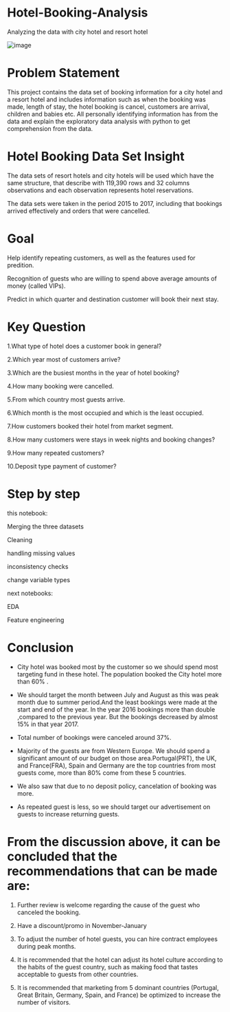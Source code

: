 # Hotel-Booking-Analysis
Analyzing the data with city hotel and resort hotel

![image](https://user-images.githubusercontent.com/90926349/183110349-dfcadfd7-475f-4dd0-8e68-2aef340f8fe6.png)


# Problem Statement

This project contains the data set of booking information for a city hotel and a resort hotel and includes information such as when the booking was made, length of stay, the hotel booking is cancel, customers are arrival, children and babies etc. All personally identifying information has from the data and explain the exploratory data analysis with python to get comprehension from the data.
# Hotel Booking Data Set Insight

The data sets of resort hotels and city hotels will be used which have the same structure, that describe with 119,390 rows and 32 columns observations and each observation represents hotel reservations.

The data sets were taken in the period 2015 to 2017, including that bookings arrived effectively and orders that were cancelled.
# Goal
Help identify repeating customers, as well as the features used for predition.

Recognition of guests who are willing to spend above average amounts of money (called VIPs).

Predict in which quarter and destination customer will book their next stay.

# Key Question

1.What type of hotel does a customer book in general?

2.Which year most of customers arrive?

3.Which are the busiest months in the year of hotel booking?

4.How many booking were cancelled.

5.From which country most guests arrive.

6.Which month is the most occupied and which is the least occupied.

7.How customers booked their hotel from market segment.

8.How many customers were stays in week nights and booking changes?

9.How many repeated customers?

10.Deposit type payment of customer?

# Step by step
this notebook:

Merging the three datasets

Cleaning

handling missing values

inconsistency checks

change variable types

next notebooks:

EDA

Feature engineering

# Conclusion
* City hotel was booked most by the customer so we should spend most targeting 
fund in these hotel.
 The population booked the City hotel more than 60% .

* We should target the month between July and August as this was peak month due to summer period.And the least bookings were made at the start and end of the year. In the year 2016 bookings more than double ,compared to the previous year.  But the bookings decreased by almost 15% in that year 2017.
  
* Total number of bookings were canceled around 37%.

* Majority of the guests are from Western Europe. We should spend a significant amount of our budget on those area.Portugal(PRT), the UK, and France(FRA), Spain and Germany are the top countries from most guests come, more than 80% come from these 5 countries.

* We also saw that due to no deposit policy, cancelation of booking was more.

* As repeated guest is less, so we should target our advertisement on guests to increase returning guests.

# From the discussion above, it can be concluded that the recommendations that can be made are:

1. Further review is welcome regarding the cause of the guest who canceled the booking.

2. Have a discount/promo in November-January

3. To adjust the number of hotel guests, you can hire contract employees during peak months.

4. It is recommended that the hotel can adjust its hotel culture according to the habits of the guest country, such as making food that tastes acceptable to guests from other countries.

5. It is recommended that marketing from 5 dominant countries (Portugal, Great Britain, Germany, Spain, and France) be optimized to increase the number of visitors.








